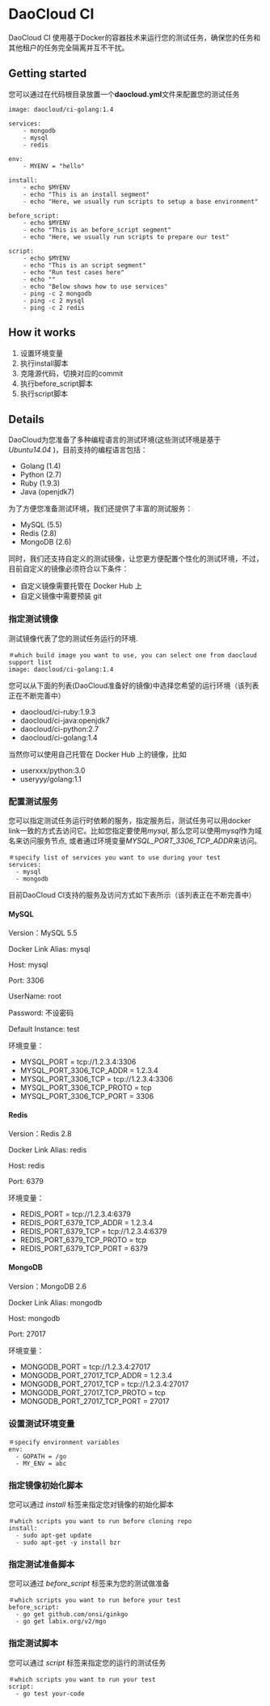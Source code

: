 # DaoCloud CI

DaoCloud CI 使用基于Docker的容器技术来运行您的测试任务，确保您的任务和其他租户的任务完全隔离并互不干扰。

## Getting started

您可以通过在代码根目录放置一个**daocloud.yml**文件来配置您的测试任务

    image: daocloud/ci-golang:1.4

    services:
        - mongodb
        - mysql
        - redis

    env:
        - MYENV = "hello"

    install:
        - echo $MYENV
        - echo "This is an install segment"
        - echo "Here, we usually run scripts to setup a base environment"

    before_script:
        - echo $MYENV
        - echo "This is an before_script segment"
        - echo "Here, we usually run scripts to prepare our test"

    script:
        - echo $MYENV
        - echo "This is an script segment"
        - echo "Run test cases here"
        - echo ""
        - echo "Below shows how to use services"
        - ping -c 2 mongodb
        - ping -c 2 mysql
        - ping -c 2 redis

## How it works

1. 设置环境变量
2. 执行install脚本
3. 克隆源代码，切换对应的commit
4. 执行before_script脚本
5. 执行script脚本

## Details

DaoCloud为您准备了多种编程语言的测试环境(这些测试环境是基于 *Ubuntu14.04* )，目前支持的编程语言包括：

* Golang (1.4)
* Python (2.7)
* Ruby (1.9.3)
* Java (openjdk7)

为了方便您准备测试环境，我们还提供了丰富的测试服务：

* MySQL (5.5)
* Redis (2.8)
* MongoDB (2.6)

同时，我们还支持自定义的测试镜像，让您更方便配置个性化的测试环境，不过，目前自定义的镜像必须符合以下条件：

* 自定义镜像需要托管在 Docker Hub 上
* 自定义镜像中需要预装 git


### 指定测试镜像

测试镜像代表了您的测试任务运行的环境.

    ＃which build image you want to use, you can select one from daocloud support list
    image: daocloud/ci-golang:1.4

您可以从下面的列表(DaoCloud准备好的镜像)中选择您希望的运行环境（该列表正在不断完善中）

* daocloud/ci-ruby:1.9.3
* daocloud/ci-java:openjdk7
* daocloud/ci-python:2.7
* daocloud/ci-golang:1.4

当然你可以使用自己托管在 Docker Hub 上的镜像，比如

* userxxx/python:3.0
* useryyy/golang:1.1

### 配置测试服务

您可以指定测试任务运行时依赖的服务，指定服务后，测试任务可以用docker link一致的方式去访问它。比如您指定要使用*mysql*, 那么您可以使用*mysql*作为域名来访问服务节点, 或者通过环境变量*MYSQL_PORT_3306_TCP_ADDR*来访问。 

    ＃specify list of services you want to use during your test
    services:
      - mysql
      - mongodb

目前DaoCloud CI支持的服务及访问方式如下表所示（该列表正在不断完善中）

#### MySQL

Version：MySQL 5.5

Docker Link Alias: mysql

Host: mysql

Port: 3306

UserName: root

Password: 不设密码

Default Instance: test

环境变量：

* MYSQL_PORT = tcp://1.2.3.4:3306
* MYSQL_PORT_3306_TCP_ADDR = 1.2.3.4
* MYSQL_PORT_3306_TCP = tcp://1.2.3.4:3306
* MYSQL_PORT_3306_TCP_PROTO = tcp
* MYSQL_PORT_3306_TCP_PORT = 3306

#### Redis

Version：Redis 2.8

Docker Link Alias: redis

Host: redis

Port: 6379

环境变量：

* REDIS_PORT = tcp://1.2.3.4:6379
* REDIS_PORT_6379_TCP_ADDR = 1.2.3.4
* REDIS_PORT_6379_TCP = tcp://1.2.3.4:6379
* REDIS_PORT_6379_TCP_PROTO = tcp
* REDIS_PORT_6379_TCP_PORT = 6379

#### MongoDB

Version：MongoDB 2.6

Docker Link Alias: mongodb

Host: mongodb

Port: 27017

环境变量：

* MONGODB_PORT = tcp://1.2.3.4:27017
* MONGODB_PORT_27017_TCP_ADDR = 1.2.3.4
* MONGODB_PORT_27017_TCP = tcp://1.2.3.4:27017
* MONGODB_PORT_27017_TCP_PROTO = tcp
* MONGODB_PORT_27017_TCP_PORT = 27017

### 设置测试环境变量

    ＃specify environment variables 
    env:
      - GOPATH = /go
      - MY_ENV = abc


### 指定镜像初始化脚本

您可以通过 *install* 标签来指定您对镜像的初始化脚本

    ＃which scripts you want to run before cloning repo
    install:
      - sudo apt-get update
      - sudo apt-get -y install bzr

### 指定测试准备脚本

您可以通过 *before_script* 标签来为您的测试做准备

    ＃which scripts you want to run before your test
    before_script:
      - go get github.com/onsi/ginkgo
      - go get labix.org/v2/mgo

### 指定测试脚本

您可以通过 *script* 标签来指定您的运行的测试任务

    ＃which scripts you want to run your test
    script:
      - go test your-code
